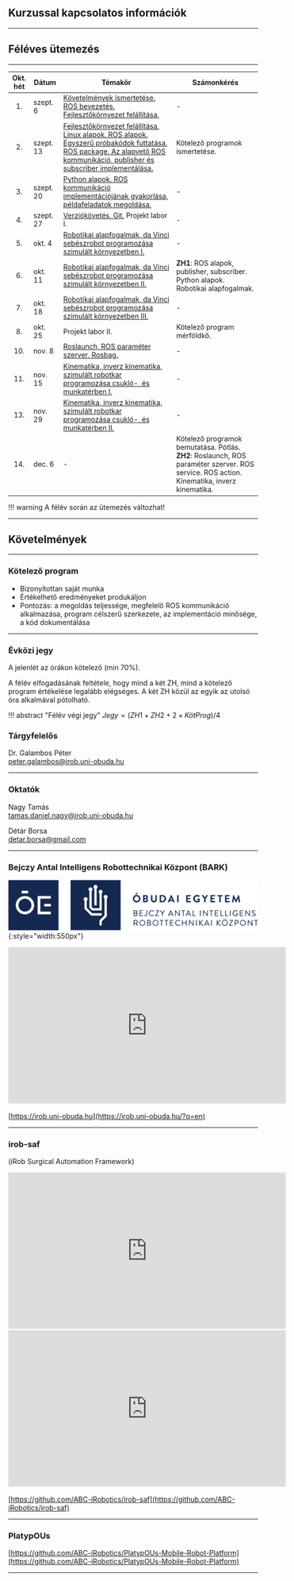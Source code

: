 ## Kurzussal kapcsolatos információk

---

## Féléves ütemezés

---

| Okt. hét | Dátum      | Témakör | Számonkérés |
|:--------:| ---------- | ------- | ----------- |
|1.| szept. 6 | [Követelmények ismertetése. ROS bevezetés. Fejlesztőkörnyezet felállítása.](01_intro.md) | - |
|2.| szept. 13 | [Fejlesztőkörnyezet felállítása. Linux alapok. ROS alapok. Egyszerű próbakódok futtatása. ROS package. Az alapvető ROS kommunikáció, publisher és subscriber implementálása.](02_linux_ros_principles.md)| Kötelező programok ismertetése.  |
|3.| szept. 20 | [Python alapok. ROS kommunikáció implementációjának gyakorlása, példafeladatok megoldása.](03_python_principles.md) | - |
|4.| szept. 27  | [Verziókövetés, Git.](04_git.md) Projekt labor I. | - |
|5.| okt. 4 | [Robotikai alapfogalmak, da Vinci sebészrobot programozása szimulált környezetben I.](05_da_vinci.md) |  - |
|6.| okt. 11 |[Robotikai alapfogalmak, da Vinci sebészrobot programozása szimulált környezetben II.](05_da_vinci.md) | **ZH1**: ROS alapok, publisher, subscriber. Python alapok. Robotikai alapfogalmak.|
|7.| okt. 18 |  [Robotikai alapfogalmak, da Vinci sebészrobot programozása szimulált környezetben III.](05_da_vinci.md)   | - |
|8.| okt. 25 |  Projekt labor II. | Kötelező program mérföldkő. |
|10.| nov. 8 | [Roslaunch, ROS paraméter szerver. Rosbag.](06_roslaunch.md)   | - |
|11.| nov. 15 | [Kinematika, inverz kinematika, szimulált robotkar programozása csukló-, és munkatérben I.](07_robotics_principles.md) | - |
|13.| nov. 29  | [Kinematika, inverz kinematika, szimulált robotkar programozása csukló-, és munkatérben II.](07_robotics_principles.md) | - |
|14.| dec. 6| - | Kötelező programok bemutatása. Pótlás. **ZH2**: Roslaunch, ROS paraméter szerver. ROS service. ROS action. Kinematika, inverz kinematika.|


!!! warning
    A félév során az ütemezés változhat!

---


## Követelmények

---

### Kötelező program

- Bizonyítottan saját munka
- Értékelhető eredményeket produkáljon
- Pontozás: a megoldás teljessége, megfelelő ROS kommunikáció alkalmazása, program célszerű szerkezete, az implementáció minősége, a kód dokumentálása

---

### Évközi jegy

A jelenlét az órákon kötelező (min 70%).

A félév elfogadásának feltétele, hogy mind a két ZH, mind a kötelező program értékelése legalább elégséges. A két ZH közül az egyik az utolsó óra alkalmával pótolható.

!!! abstract "Félév végi jegy"
	$Jegy = (ZH1 + ZH2 + 2 \times KötProg) / 4$ 
	
	
### Tárgyfelelős
Dr. Galambos Péter    
[peter.galambos@irob.uni-obuda.hu](mailto:peter.galambos@irob.uni-obuda.hu)

---

### Oktatók
Nagy Tamás    
[tamas.daniel.nagy@irob.uni-obuda.hu](mailto:tamas.daniel.nagy@irob.uni-obuda.hu)

Détár Borsa    
[detar.borsa@gmail.com](mailto:detar.borsa@gmail.com)

---

### Bejczy Antal Intelligens Robottechnikai Központ (BARK)


![](img/bark_logo.png){:style="width:550px"}


<iframe width="560" height="315" src="https://www.youtube.com/embed/8XmKGWBV5Nw" title="YouTube video player" frameborder="0" allow="accelerometer; autoplay; clipboard-write; encrypted-media; gyroscope; picture-in-picture" allowfullscreen></iframe>


[https://irob.uni-obuda.hu](https://irob.uni-obuda.hu/?q=en)

---

### irob-saf

(iRob Surgical Automation Framework)

<iframe width="560" height="315" src="https://www.youtube.com/embed/4QTRZkEnNIk" title="YouTube video player" frameborder="0" allow="accelerometer; autoplay; clipboard-write; encrypted-media; gyroscope; picture-in-picture" allowfullscreen></iframe>

<iframe width="560" height="315" src="https://www.youtube.com/embed/d8aKvtvy1-4" title="YouTube video player" frameborder="0" allow="accelerometer; autoplay; clipboard-write; encrypted-media; gyroscope; picture-in-picture" allowfullscreen></iframe>


[https://github.com/ABC-iRobotics/irob-saf](https://github.com/ABC-iRobotics/irob-saf)

---

### PlatypOUs

[https://github.com/ABC-iRobotics/PlatypOUs-Mobile-Robot-Platform](https://github.com/ABC-iRobotics/PlatypOUs-Mobile-Robot-Platform)

---


